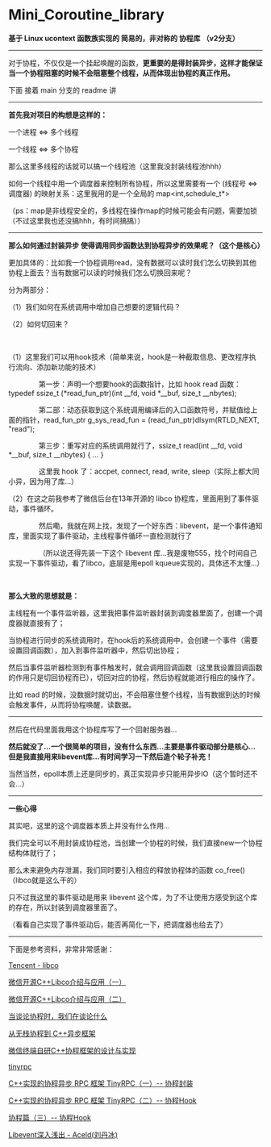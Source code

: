 # Mini_Coroutine_library
**基于 Linux ucontext 函数族实现的 简易的，非对称的 协程库**
**（v2分支）**

------------------------------------------------------------------------------------------------

对于协程，不仅仅是一个挂起唤醒的函数，**更重要的是得封装异步，这样才能保证当一个协程阻塞的时候不会阻塞整个线程，从而体现出协程的真正作用。**

下面 接着 main 分支的 readme 讲

------------------------------------------------------------------------------------------------

**首先我对项目的构想是这样的：**

一个进程 <=> 多个线程

一个线程 <=> 多个协程

那么这里多线程的话就可以搞一个线程池（这里我没封装线程池hhh）

如何一个线程中用一个调度器来控制所有协程，所以这里需要有一个 (线程号 <=> 调度器) 的映射关系：这里我用的是一个全局的 map<int,schedule_t*>

（ps：map是非线程安全的，多线程在操作map的时候可能会有问题，需要加锁（不过这里我也还没搞hhh，有时间搞搞））

------------------------------------------------------------------------------------------------

**那么如何通过封装异步 使得调用同步函数达到协程异步的效果呢？（这个是核心）**

更加具体的：比如我一个协程调用read，没有数据可以读时我们怎么切换到其他协程上面去？当有数据可以读的时候我们怎么切换回来呢？

分为两部分：

（1）我们如何在系统调用中增加自己想要的逻辑代码？

（2）如何切回来？

&emsp;&emsp;&emsp;&emsp;  

（1）这里我们可以用hook技术（简单来说，hook是一种截取信息、更改程序执行流向、添加新功能的技术）

&emsp;&emsp;&emsp;&emsp;  第一步：声明一个想要hook的函数指针，比如 hook read 函数：typedef ssize_t (*read_fun_ptr)(int __fd, void *__buf, size_t __nbytes);

&emsp;&emsp;&emsp;&emsp;  第二部：动态获取到这个系统调用编译后的入口函数符号，并赋值给上面的指针，read_fun_ptr g_sys_read_fun = (read_fun_ptr)dlsym(RTLD_NEXT, "read");

&emsp;&emsp;&emsp;&emsp;  第三步：重写对应的系统调用就行了，ssize_t read(int __fd, void *__buf, size_t __nbytes) { ... }

&emsp;&emsp;&emsp;&emsp;  这里我 hook 了：accpet, connect, read, write, sleep（实际上都大同小异，因为用了库...）


（2）在这之前我参考了微信后台在13年开源的 libco 协程库，里面用到了事件驱动，事件循环。

&emsp;&emsp;&emsp;&emsp;  然后嘞，我就在网上找，发现了一个好东西：libevent，是一个事件通知库，里面实现了事件驱动，主线程事件循环一直检测就行了

&emsp;&emsp;&emsp;&emsp; （所以说还得先装一下这个 libevent 库...我是废物555，找个时间自己实现一下事件驱动，看了libco，底层是用epoll kqueue实现的，具体还不太懂...）

&emsp;&emsp;&emsp;&emsp;  

**那么大致的思想就是：**

主线程有一个事件监听器，这里我把事件监听器封装到调度器里面了，创建一个调度器就直接有了；

当协程进行同步的系统调用时，在hook后的系统调用中，会创建一个事件（需要设置回调函数），加入到事件监听器中，然后切出协程；

然后当事件监听器检测到有事件触发时，就会调用回调函数（这里我设置回调函数的作用只是切回协程而已），切回对应的协程，然后协程就能进行相应的操作了。

比如 read 的时候，没数据时就切出，不会阻塞住整个线程，当有数据到达的时候会触发事件，从而将协程唤醒，读数据。

------------------------------------------------------------------------------------------------

然后在代码里面我用这个协程库写了一个回射服务器...

**然后就没了...一个很简单的项目，没有什么东西...主要是事件驱动部分是核心...但是我直接用来libevent库...有时间学习一下然后造个轮子补充！**

当然当然，epoll本质上还是同步的，真正实现异步只能用异步IO（这个暂时还不会...）

------------------------------------------------------------------------------------------------

**一些心得**

其实吧，这里的这个调度器本质上并没有什么作用...

我们完全可以不用封装成协程池，当创建一个协程的时候，我们直接new一个协程结构体就行了；

那么未来避免内存泄漏，我们同时要引入相应的释放协程体的函数 co_free() （libco就是这么干的）

只不过我这里的事件驱动是用来 libevent 这个库，为了不让使用方感受到这个库的存在，所以封装到调度器里面了。

（看看自己实现了事件驱动后，能否再简化一下，把调度器也给去了）

------------------------------------------------------------------------------------------------

下面是参考资料，非常非常感谢：

[Tencent - libco](https://github.com/Tencent/libco)

[微信开源C++Libco介绍与应用（一）](https://zhuanlan.zhihu.com/p/51078499)

[微信开源C++Libco介绍与应用（二）](https://zhuanlan.zhihu.com/p/51081816)

[当谈论协程时，我们在谈论什么](https://mp.weixin.qq.com/s/IO4ynnKEfy2Rt-Me7EIeqg)

[从无栈协程到 C++异步框架](https://mp.weixin.qq.com/s/QVXE7QbxEchl8ue4SoijiQ)

[微信终端自研C++协程框架的设计与实现](https://mp.weixin.qq.com/s/c17DaD7JbKlDFT6J8haEFw)

[tinyrpc](https://github.com/Gooddbird/tinyrpc#4-%E5%BF%AB%E9%80%9F%E4%B8%8A%E6%89%8B)

[C++实现的协程异步 RPC 框架 TinyRPC（一）-- 协程封装](https://zhuanlan.zhihu.com/p/466349082)

[C++实现的协程异步 RPC 框架 TinyRPC（二）-- 协程Hook](https://zhuanlan.zhihu.com/p/474353906)

[协程篇（三）-- 协程Hook](https://zhuanlan.zhihu.com/p/466995546)

[Libevent深入浅出 - Aceld(刘丹冰)](https://aceld.gitbooks.io/libevent/content/)






